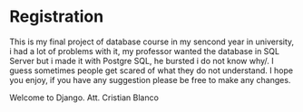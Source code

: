 # Registration

This is my final project of database course in my sencond year in university, i had a lot of problems with it, my professor wanted
the database in SQL Server but i made it with Postgre SQL, he bursted i do not know why/. I guess sometimes people get scared of
what they do not understand. I hope you enjoy, if you have any suggestion please be free to make any changes.

Welcome to Django.
Att. Cristian Blanco
